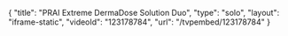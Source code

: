 {
    "title": "PRAI Extreme DermaDose Solution Duo",
    "type": "solo",
    "layout": "iframe-static",
    "videoId": "123178784",
    "url": "\/tvpembed\/123178784"
}